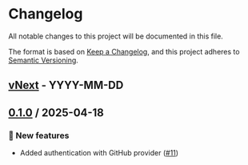 # Changelog

All notable changes to this project will be documented in this file.

The format is based on [Keep a Changelog](https://keepachangelog.com/en/1.0.0/),
and this project adheres to [Semantic Versioning](https://semver.org/spec/v2.0.0.html).


## [vNext] - YYYY-MM-DD

## [0.1.0] / 2025-04-18
###  🚀 New features
- Added authentication with GitHub provider ([#11](https://github.com/osscameroon/socialite.net/issues/11))

[vNext]: https://github.com/osscameroon/socialite.net/compare/0.1.0...HEAD
[0.1.0]: https://github.com/osscameroon/socialite.net/tree/0.1.0
